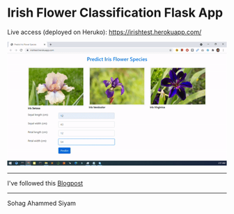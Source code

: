 # Irish Flower Classification Flask App

Live access (deployed on Heruko): https://irishtest.herokuapp.com/

![app gif](https://github.com/espSiyam/HerukoApp/blob/main/app.gif?raw=true)

---
I've followed this [Blogpost](https://medium.com/@nutanbhogendrasharma/deploy-machine-learning-model-with-flask-on-heroku-cd079b692b1d)

---
Sohag Ahammed Siyam
